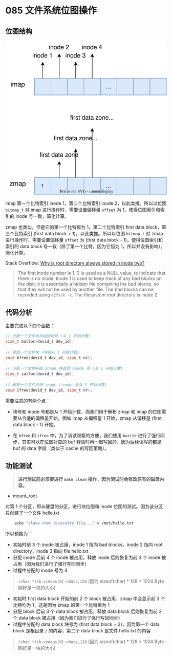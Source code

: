 # 085 文件系统位图操作

## 位图结构

![](./images/fsmap.drawio.svg)

imap 第一个比特索引 inode 1，第二个比特索引 inode 2，以此类推。所以以位图 `bitmap_t` 对 imap 进行操作时，需要设置偏移量 `offset` 为 1，使得位图索引和索引的 inode 号一致，简化计算。

zmap 也类似，但是它的第一个比特恒为 1，第二个比特索引 first data block，第三个比特索引 (first data block + 1)，以此类推。所以以位图 `bitmap_t` 对 zmap 进行操作时，需要设置偏移量 `offset` 为 (first data block - 1)，使得位图索引和索引的 data block 号一致（除了第一个比特，因为它恒为 1，所以并没有影响），简化计算。

Stack Overflow: [Why is root directory always stored in inode two?](https://stackoverflow.com/questions/12768371/why-is-root-directory-always-stored-in-inode-two)

> The first inode number is 1. 0 is used as a NULL value, to indicate that there is no inode. Inode 1 is used to keep track of any bad blocks on the disk; it is essentially a hidden file containing the bad blocks, so that they will not be used by another file. The bad blocks can be recorded using `e2fsck -c`. The filesystem root directory is inode 2.

## 代码分析

主要完成以下四个函数：

```c
// 分配一个文件块并返回块号 (从 1 开始计数)
size_t balloc(devid_t dev_id);

// 释放一个文件块 (块号从 1 开始计数)
void bfree(devid_t dev_id, size_t nr);

// 分配一个文件系统 inode 并返回 inode 号 (从 1 开始计数)
size_t ialloc(devid_t dev_id);

// 释放一个文件系统 inode (inode 号从 1 开始计数)
void ifree(devid_t dev_id, size_t nr);
```

需要注意的有两个点：

- 块号和 inode 号都是从 1 开始计数，而我们用于解析 zmap 和 imap 的位图需要从合适的偏移量开始，例如 imap 从偏移量 1 开始，zmap 从偏移量 (first data block - 1) 开始。

- 在 `bfree` 和 `ifree` 中，为了调试观察的方便，我们使用 `bwrite` 进行了强行同步，其实可以在位图对应的 buf 释放时再一起写回的，因为后续读写的都是 buf 的 data 字段（类似于 cache 的写回策略）。

## 功能测试

> **进行测试前必须要进行 `make clean` 操作，因为测试时会修改原有的磁盘内容。**

- mount_root

对第 1 个分区，即从硬盘的分区，进行块位图和 inode 位图的测试。因为该分区只创建了一个文件 hello.txt

```makefile
	echo "slave root direcotry file..." > /mnt/hello.txt
```

所以预期为：

- 初始时前 3 个 inode 被占用，inode 1 指向 bad blocks，inode 2 指向 root directory，inode 3 指向 file hello.txt
- 分配 inode 后前 4 个 inode 被占用，释放 inode 后则恢复为前 3 个 inode 被占用（因为我们进行了强行写回同步）
- 过程中分配的 inode 号为 4
> `(char *)sb->imaps[0]->data,128` (因为 sizeof(char) * 128 = 1024 Byte 刚好是一块的大小)

- 初始时 first data block 开始的前 2 个 block 被占用，zmap 中会显示前 3 个比特均为 1，这是因为 zmap 的第一个比特恒为 1
- 分配 block 后前 3 个 data block 被占用，释放 data block 后则恢复为前 2 个 data block 被占用（因为我们进行了强行写回同步）
- 过程中分配的 data block 块号为 (first data block + 2)，因为第一个 data block 是根目录 `/` 的内容，第二个 data block 是文件 hello.txt 的内容
> `(char *)sb->zmaps[0]->data,128` (因为 sizeof(char) * 128 = 1024 Byte 刚好是一块的大小)




